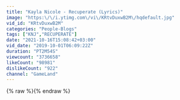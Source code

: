 ```yaml
---
title: "Kayla Nicole - Recuperate (Lyrics)"
image: "https:\/\/i.ytimg.com\/vi\/KRtvDuxwB2M\/hqdefault.jpg"
vid_id: "KRtvDuxwB2M"
categories: "People-Blogs"
tags: ["KNJ","RECUPERATE"]
date: "2021-10-16T15:08:42+03:00"
vid_date: "2019-10-01T06:09:22Z"
duration: "PT2M54S"
viewcount: "3736658"
likeCount: "98981"
dislikeCount: "922"
channel: "GameLand"
---
```

{% raw %}{% endraw %}
